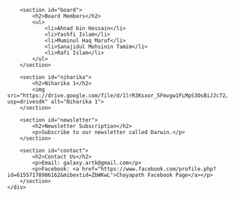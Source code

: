 
        
        <section id="board">
            <h2>Board Members</h2>
            <ul>
                <li>Ahnad bin Hossain</li>
                <li>Yashfi Islam</li>
                <li>Muminul Haq Maruf</li>
                <li>Sanajidul Mohsinin Tamim</li>
                <li>Rafi Islam</li>
            </ul>
        </section>
        
        <section id="niharika">
            <h2>Niharika 1</h2>
            <img src="https://drive.google.com/file/d/1lrR3Ksxor_5Fmvgw1FLMpS3OsBiJJc72/view?usp=drivesdk" alt="Niharika 1">
        </section>
        
        <section id="newsletter">
            <h2>Newsletter Subscription</h2>
            <p>Subscribe to our newsletter called Darwin.</p>
        </section>
        
        <section id="contact">
            <h2>Contact Us</h2>
            <p>Email: galaxy.artk@gmail.com</p>
            <p>Facebook: <a href="https://www.facebook.com/profile.php?id=61557178986162&mibextid=ZbWKwL">Chayapath Facebook Page</a></p>
        </section>
    </div>
</body>
</html>
